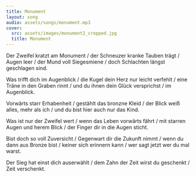 ```yaml
---
title: Monument
layout: song
audio: assets/songs/monument.mp3
cover:
  src: assets/images/monument2_cropped.jpg
  title: Monument
---
```


<p>Der Zweifel kratzt am Monument / der Schneuzer kranke Tauben trägt / Augen leer / der Mund voll Siegesmiene / doch Schlachten längst geschlagen sind.</p>

<p>Was trifft dich im Augenblick / die Kugel dein Herz nur leicht verfehlt / eine Träne in den Graben rinnt / und du ihnen dein Glück versprichst / im Augenblick.</p>

<p>Vorwärts starr Erhabenheit / gestählt das bronzne Kleid / der Blick weiß alles, mehr als ich / und du bist hier auch nur das Kind.</p>

<p>Was ist nur der Zweifel wert / wenn das Leben vorwärts fährt / mit starren Augen und herem Blick / der Finger dir in die Augen sticht.</p>

<p>Bist doch so voll Zuversicht / Gegenwart dir die Zukunft nimmt / wenn du dann aus Bronze bist / keiner sich erinnern kann / wer sagt jetzt wer du mal warst.</p>

<p>Der Sieg hat einst dich auserwählt / dem Zahn der Zeit wirst du geschenkt / Zeit verschenkt.</p>
